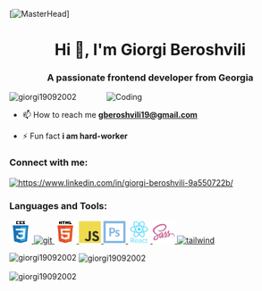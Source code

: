 [![MasterHead](https://i.pinimg.com/564x/b0/0b/9f/b00b9f137495a5c7b63b8918263e3c7d.jpg)]
<h1 align="center">Hi 👋, I'm Giorgi Beroshvili</h1>
<h3 align="center">A passionate frontend developer from Georgia</h3>
<img align="right" alt="Coding" width="330" src="https://i.pinimg.com/564x/f6/37/2b/f6372b3cae43cbe9e56eda15f2877fee.jpg" >

<p align="left"> <img src="https://komarev.com/ghpvc/?username=giorgi19092002&label=Profile%20views&color=0e75b6&style=flat" alt="giorgi19092002" /> </p>

- 📫 How to reach me **gberoshvili19@gmail.com**

- ⚡ Fun fact **i am hard-worker**

<h3 align="left">Connect with me:</h3>
<p align="left">
<a href="https://linkedin.com/in/https://www.linkedin.com/in/giorgi-beroshvili-9a550722b/" target="blank"><img align="center" src="https://raw.githubusercontent.com/rahuldkjain/github-profile-readme-generator/master/src/images/icons/Social/linked-in-alt.svg" alt="https://www.linkedin.com/in/giorgi-beroshvili-9a550722b/" height="30" width="40" /></a>
</p>

<h3 align="left">Languages and Tools:</h3>
<p align="left"> <a href="https://www.w3schools.com/css/" target="_blank" rel="noreferrer"> <img src="https://raw.githubusercontent.com/devicons/devicon/master/icons/css3/css3-original-wordmark.svg" alt="css3" width="40" height="40"/> </a> <a href="https://git-scm.com/" target="_blank" rel="noreferrer"> <img src="https://www.vectorlogo.zone/logos/git-scm/git-scm-icon.svg" alt="git" width="40" height="40"/> </a> <a href="https://www.w3.org/html/" target="_blank" rel="noreferrer"> <img src="https://raw.githubusercontent.com/devicons/devicon/master/icons/html5/html5-original-wordmark.svg" alt="html5" width="40" height="40"/> </a> <a href="https://developer.mozilla.org/en-US/docs/Web/JavaScript" target="_blank" rel="noreferrer"> <img src="https://raw.githubusercontent.com/devicons/devicon/master/icons/javascript/javascript-original.svg" alt="javascript" width="40" height="40"/> </a> <a href="https://www.photoshop.com/en" target="_blank" rel="noreferrer"> <img src="https://raw.githubusercontent.com/devicons/devicon/master/icons/photoshop/photoshop-line.svg" alt="photoshop" width="40" height="40"/> </a> <a href="https://reactjs.org/" target="_blank" rel="noreferrer"> <img src="https://raw.githubusercontent.com/devicons/devicon/master/icons/react/react-original-wordmark.svg" alt="react" width="40" height="40"/> </a> <a href="https://sass-lang.com" target="_blank" rel="noreferrer"> <img src="https://raw.githubusercontent.com/devicons/devicon/master/icons/sass/sass-original.svg" alt="sass" width="40" height="40"/> </a> <a href="https://tailwindcss.com/" target="_blank" rel="noreferrer"> <img src="https://www.vectorlogo.zone/logos/tailwindcss/tailwindcss-icon.svg" alt="tailwind" width="40" height="40"/> </a> </p>

<p><img align="left" src="https://github-readme-stats.vercel.app/api/top-langs?username=giorgi19092002&show_icons=true&locale=en&layout=compact" alt="giorgi19092002" /></p>

<p>&nbsp;<img align="center" src="https://github-readme-stats.vercel.app/api?username=giorgi19092002&show_icons=true&locale=en" alt="giorgi19092002" /></p>

<p><img align="center" src="https://github-readme-streak-stats.herokuapp.com/?user=giorgi19092002&" alt="giorgi19092002" /></p>
